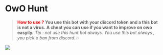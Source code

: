 # OwO Hunt 
> <font color="red">**How to use ?**</font>
>**You use this bot with your discord token and a this bot is not a virus.**
> **A cheat you can use if you want to improve on owo easyily.**
> *Tip : not use this hunt bot always. You use this bot always , you pick a ban from discord.💥*


<img src="https://c.tenor.com/ommRkBKPWAsAAAAC/anime.gif"/>
